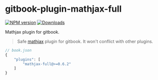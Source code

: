 # gitbook-plugin-mathjax-full

[![NPM version][npm-image]][npm-url] [![Downloads][downloads-image]][npm-url]

Mathjax plugin for gitbook.

>Safe [mathjax](https://github.com/mathjax/MathJax) plugin for gitbook. It won't conflict with other plugins.

```js
// book.json
{
    "plugins": [
        "mathjax-full@>=0.6.2"
    ]
}

```

[npm-url]: https://npmjs.org/package/gitbook-plugin-mathjax-full
[downloads-image]: http://img.shields.io/npm/dm/gitbook-plugin-mathjax-full.svg
[npm-image]: http://img.shields.io/npm/v/gitbook-plugin-mathjax-full.svg
